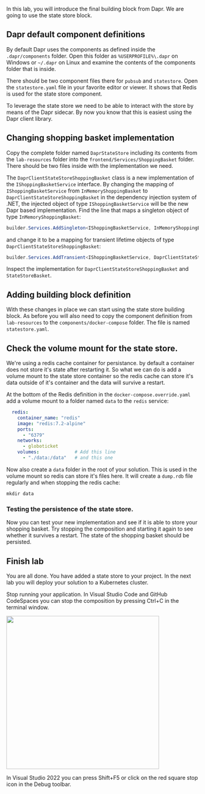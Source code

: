 In this lab, you will introduce the final building block from Dapr. We are going to use the state store block.

## Dapr default component definitions
By default Dapr uses the components as defined inside the `.dapr/components` folder. Open this folder as `%USERPROFILE%\.dapr` on Windows or `~/.dapr` on Linux and examine the contents of the components folder that is inside.

There should be two component files there for `pubsub` and `statestore`. Open the `statestore.yaml` file in your favorite editor or viewer. It shows that Redis is used for the state store component.

To leverage the state store we need to be able to interact with the store by means of the Dapr sidecar. By now you know that this is easiest using the Dapr client library. 

## Changing shopping basket implementation
Copy the complete folder named `DaprStateStore` including its contents from the `lab-resources` folder into the `frontend/Services/ShoppingBasket` folder. There should be two files inside with the implementation we need.

The `DaprClientStateStoreShoppingBasket` class is a new implementation of the `IShoppingBasketService` interface. By changing the mapping of `IShoppingBasketService` from `InMemoryShoppingBasket` to `DaprClientStateStoreShoppingBasket` in the dependency injection system of .NET, the injected object of type `IShoppingBasketService` will be the new Dapr based implementation.
Find the line that maps a singleton object of type `InMemoryShoppingBasket`:

```C#
builder.Services.AddSingleton<IShoppingBasketService, InMemoryShoppingBasketService>();
```

and change it to be a mapping for transient lifetime objects of type `DaprClientStateStoreShoppingBasket`:

```C#
builder.Services.AddTransient<IShoppingBasketService, DaprClientStateStoreShoppingBasket>();
```

Inspect the implementation for `DaprClientStateStoreShoppingBasket` and `StateStoreBasket`.

## Adding building block definition
With these changes in place we can start using the state store building block. As before you will also need to copy the component definition from `lab-resources` to the `components/docker-compose` folder. The file is named `statestore.yaml`.

## Check the volume mount for the state store.
We're using a redis cache container for persistance. by default a container does not store it's state after restarting it. So what we can do is add a volume mount to the state store container so the redis cache can store it's data outside of it's container and the data will survive a restart.

At the bottom of the Redis definition in the `docker-compose.override.yaml` add a volume mount to a folder named `data` to the `redis` service:
``` yaml
  redis:
    container_name: "redis"
    image: "redis:7.2-alpine"
    ports:
      - "6379"
    networks:
      - globoticket
    volumes:             # Add this line
      - "./data:/data"   # and this one
```

Now also create a `data` folder in the root of your solution. This is used in the volume mount so redis can store it's files here. It will create a `dump.rdb` file regularly and when stopping the redis cache:

```
mkdir data 
```

### Testing the persistence of the state store.

Now you can test your new implementation and see if it is able to store your shopping basket. Try stopping the composition and starting it again to see whether it survives a restart. The state of the shopping basket should be persisted.


## Finish lab
You are all done. You have added a state store to your project. In the next lab you will deploy your solution to a Kubernetes cluster.

Stop running your application. In Visual Studio Code and GitHub CodeSpaces you can stop the composition by pressing Ctrl+C in the terminal window. 

<img src="https://user-images.githubusercontent.com/5504642/173663285-5882128d-08a0-48cc-989a-804047beff89.png" width="400" />

In Visual Studio 2022 you can press Shift+F5 or click on the red square stop icon in the Debug toolbar.